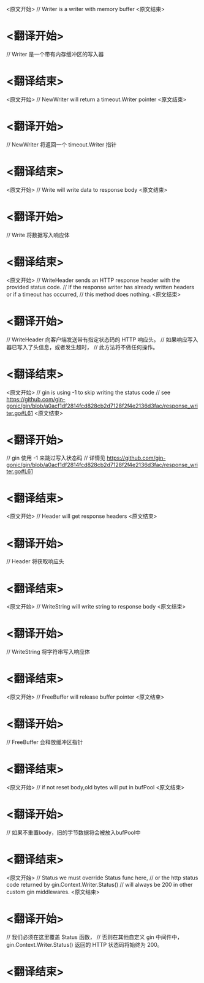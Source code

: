 
<原文开始>
// Writer is a writer with memory buffer
<原文结束>

# <翻译开始>
// Writer 是一个带有内存缓冲区的写入器
# <翻译结束>


<原文开始>
// NewWriter will return a timeout.Writer pointer
<原文结束>

# <翻译开始>
// NewWriter 将返回一个 timeout.Writer 指针
# <翻译结束>


<原文开始>
// Write will write data to response body
<原文结束>

# <翻译开始>
// Write 将数据写入响应体
# <翻译结束>


<原文开始>
// WriteHeader sends an HTTP response header with the provided status code.
// If the response writer has already written headers or if a timeout has occurred,
// this method does nothing.
<原文结束>

# <翻译开始>
// WriteHeader 向客户端发送带有指定状态码的 HTTP 响应头。
// 如果响应写入器已写入了头信息，或者发生超时，
// 此方法将不做任何操作。
# <翻译结束>


<原文开始>
	// gin is using -1 to skip writing the status code
	// see https://github.com/gin-gonic/gin/blob/a0acf1df2814fcd828cb2d7128f2f4e2136d3fac/response_writer.go#L61
<原文结束>

# <翻译开始>
// gin 使用 -1 来跳过写入状态码
// 详情见 https://github.com/gin-gonic/gin/blob/a0acf1df2814fcd828cb2d7128f2f4e2136d3fac/response_writer.go#L61
# <翻译结束>


<原文开始>
// Header will get response headers
<原文结束>

# <翻译开始>
// Header 将获取响应头
# <翻译结束>


<原文开始>
// WriteString will write string to response body
<原文结束>

# <翻译开始>
// WriteString 将字符串写入响应体
# <翻译结束>


<原文开始>
// FreeBuffer will release buffer pointer
<原文结束>

# <翻译开始>
// FreeBuffer 会释放缓冲区指针
# <翻译结束>


<原文开始>
// if not reset body,old bytes will put in bufPool
<原文结束>

# <翻译开始>
// 如果不重置body，旧的字节数据将会被放入bufPool中
# <翻译结束>


<原文开始>
// Status we must override Status func here,
// or the http status code returned by gin.Context.Writer.Status()
// will always be 200 in other custom gin middlewares.
<原文结束>

# <翻译开始>
// 我们必须在这里覆盖 Status 函数，
// 否则在其他自定义 gin 中间件中，gin.Context.Writer.Status() 返回的 HTTP 状态码将始终为 200。
# <翻译结束>

